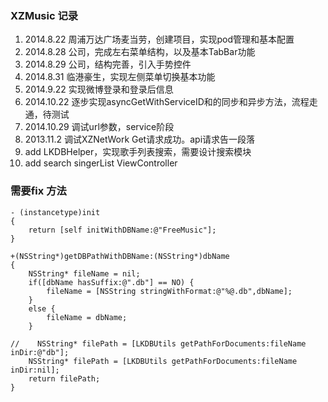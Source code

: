 ### XZMusic 记录

1. 2014.8.22 周浦万达广场麦当劳，创建项目，实现pod管理和基本配置
2. 2014.8.28 公司，完成左右菜单结构，以及基本TabBar功能
3. 2014.8.29 公司，结构完善，引入手势控件
4. 2014.8.31 临港豪生，实现左侧菜单切换基本功能
5. 2014.9.22 实现微博登录和登录后信息
6. 2014.10.22 逐步实现asyncGetWithServiceID和的同步和异步方法，流程走通，待测试
7. 2014.10.29 调试url参数，service阶段
8. 2013.11.2 调试XZNetWork Get请求成功。api请求告一段落
9. add LKDBHelper，实现歌手列表搜索，需要设计搜索模块
10. add search singerList ViewController





### 需要fix 方法

```
- (instancetype)init
{
    return [self initWithDBName:@"FreeMusic"];
}

+(NSString*)getDBPathWithDBName:(NSString*)dbName
{
    NSString* fileName = nil;
    if([dbName hasSuffix:@".db"] == NO) {
        fileName = [NSString stringWithFormat:@"%@.db",dbName];
    }
    else {
        fileName = dbName;
    }
    
//    NSString* filePath = [LKDBUtils getPathForDocuments:fileName inDir:@"db"];
    NSString* filePath = [LKDBUtils getPathForDocuments:fileName inDir:nil];
    return filePath;
}

```
